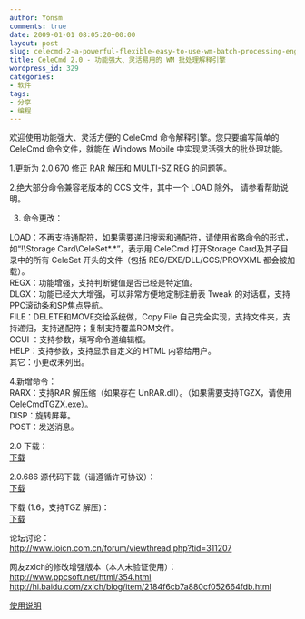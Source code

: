 ```yaml
---
author: Yonsm
comments: true
date: 2009-01-01 08:05:20+00:00
layout: post
slug: celecmd-2-a-powerful-flexible-easy-to-use-wm-batch-processing-engine
title: CeleCmd 2.0 - 功能强大、灵活易用的 WM 批处理解释引擎
wordpress_id: 329
categories:
- 软件
tags:
- 分享
- 编程
---
```


欢迎使用功能强大、灵活方便的 CeleCmd 命令解释引擎。您只要编写简单的 CeleCmd 命令文件，就能在 Windows Mobile 中实现灵活强大的批处理功能。  
  
1.更新为 2.0.670 修正 RAR 解压和 MULTI-SZ REG 的问题等。<!-- more -->  
  
2.绝大部分命令兼容老版本的 CCS 文件，其中一个 LOAD 除外， 请参看帮助说明。  
  
3. 命令更改：  
  
LOAD：不再支持通配符，如果需要递归搜索和通配符，请使用省略命令的形式，如“!\Storage Card\CeleSet*.*”，表示用 CeleCmd 打开Storage Card及其子目录中的所有 CeleSet 开头的文件（包括 REG/EXE/DLL/CCS/PROVXML 都会被加载）。  
REGX：功能增强，支持判断键值是否已经是特定值。  
DLGX：功能已经大大增强，可以非常方便地定制注册表 Tweak 的对话框，支持PPC滚动条和SP焦点导航。  
FILE：DELETE和MOVE交给系统做，Copy File 自己完全实现，支持文件夹，支持递归，支持通配符；复制支持覆盖ROM文件。  
CCUI ：支持参数，填写命令道编辑框。  
HELP：支持参数，支持显示自定义的 HTML 内容给用户。  
其它：小更改未列出。  
  
4.新增命令：  
RARX：支持RAR 解压缩（如果存在 UnRAR.dll）。（如果需要支持TGZX，请使用 CeleCmdTGZX.exe）。  
DISP：旋转屏幕。  
POST：发送消息。  
  
  
2.0 下载：  
[下载](/assets/CeleCmd.rar)  
  
2.0.686 源代码下载（请遵循许可协议）：  
[下载](/assets/CeleCmd.2.0.686.zip)  
  
下载 (1.6，支持TGZ 解压)：  
[下载](/assets/CeleCmd.1.6.360.zip)  
  
论坛讨论：  
http://www.ioicn.com.cn/forum/viewthread.php?tid=311207  
  
网友zxlch的修改增强版本（本人未验证使用）：  
http://www.ppcsoft.net/html/354.html  
http://hi.baidu.com/zxlch/blog/item/2184f6cb7a880cf052664fdb.html  
  
[使用说明](/assets/CeleCmd.htm)
  
